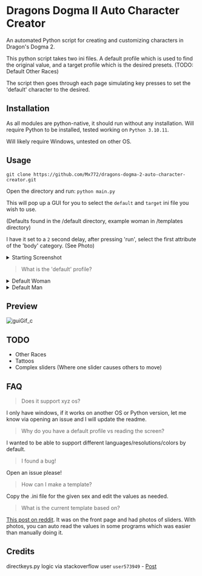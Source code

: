 # Dragons Dogma II Auto Character Creator
An automated Python script for creating and customizing characters in Dragon's Dogma 2. 

This python script takes two ini files. 
A default profile which is used to find the original value, and a target profile which is the desired presets. 
(TODO: Default Other Races) 

The script then goes through each page simulating key presses to set the 'default' character to the desired. 

## Installation
As all modules are python-native, it should run without any installation. 
Will require Python to be installed, tested working on `Python 3.10.11`.

Will likely require Windows, untested on other OS.

## Usage

`git clone https://github.com/Mx772/dragons-dogma-2-auto-character-creator.git`

Open the directory and run:
`python main.py`

This will pop up a GUI for you to select the `default` and `target` ini file you wish to use. 

(Defaults found in the /default directory, example woman in /templates directory)

I have it set to a `2` second delay, after pressing 'run', select the first attribute of the 'body' category. (See Photo)

<details>
<summary>Starting Screenshot</summary>

![image](https://github.com/Mx772/dragons-dogma-2-auto-character-creator/assets/9059161/e116184d-a14e-4d45-ace2-b513a3884c62)

</details>




> What is the 'default' profile?


<details>
<summary>Default Woman</summary>

![defaultGif](https://github.com/Mx772/dragons-dogma-2-auto-character-creator/assets/9059161/bb7f280d-721a-4740-ac93-894916a8ab34)

</details>

<details>
<summary>Default Man</summary>

![male_default](https://github.com/Mx772/dragons-dogma-2-auto-character-creator/assets/9059161/e6811a84-5026-4c51-b06b-f4ae4d3230ea)

</details>





## Preview

![guiGif_c](https://github.com/Mx772/dragons-dogma-2-auto-character-creator/assets/9059161/6241cc08-29fe-4525-ae64-65e8d0a65156)


## TODO

- Other Races
- Tattoos
- Complex sliders (Where one slider causes others to move)

## FAQ

> Does it support xyz os?

I only have windows, if it works on another OS or Python version, let me know via opening an issue and I will update the readme.

> Why do you have a default profile vs reading the screen?

I wanted to be able to support different languages/resolutions/colors by default.

> I found a bug!

Open an issue please!

> How can I make a template?

Copy the .ini file for the given sex and edit the values as needed. 

> What is the current template based on?

[This post on reddit](https://www.reddit.com/r/fashiondogma/comments/1bgyw62/asian_girl/). It was on the front page and had photos of sliders. With photos, you can auto read the values in some programs which was easier than manually doing it. 

## Credits
directkeys.py logic via stackoverflow user `user573949` - [Post](http://stackoverflow.com/questions/14489013/simulate-python-keypresses-for-controlling-a-game)
